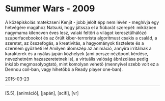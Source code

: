 # Summer Wars - 2009

A középiskolás matekzseni Kenjit - jobb jelölt épp nem lévén - meghívja egy hétvégére magához Natsuki, hogy játssza el a fiúbarát szerepét: miközben nagymama kilencven éves lesz, valaki feltöri a világot keresztülhálózó szuperfacebookot és az őrült kiber-terrorista algoritmust csakis a család, a szeretet, az összefogás, a kreativitás, a hagyományok tisztelete és a szerelem győzheti le! Amilyen álomszép az animáció, annyira irritálnak a karakterek és a nyálas japán közhelyek (ami persze nézőpont kérdése, nevezhetném hazaszeretetnek is), a virtuális valóság ábrázolása pedig inkább megmosolyogtató, mint komolyan vehető (mennyivel szebb volt ez a Dennou coil-ban, vagy hihetőbb a Ready player one-ban).

2015-03-23 

----

[5.5], [animáció], [japán], [scifi], [vr]

